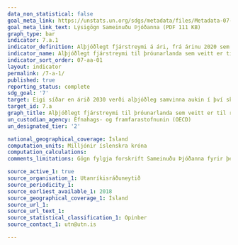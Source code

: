 ```yaml
---
data_non_statistical: false
goal_meta_link: https://unstats.un.org/sdgs/metadata/files/Metadata-07-0a-01.pdf
goal_meta_link_text: Lýsigögn Sameinuðu Þjóðanna (PDF 111 KB)
graph_type: bar
indicator: 7.a.1
indicator_definition: Alþjóðlegt fjárstreymi á ári, frá árinu 2020 sem telst til $100 milljarða skuldbindingarinnar
indicator_name: Alþjóðlegt fjárstreymi til þróunarlanda sem veitt er til rannsókna og þróunar á hreinni orku og framleiðslu á endurnýjanlegri orku, þ.m.t. í blönduðum kerfum.
indicator_sort_order: 07-aa-01
layout: indicator
permalink: /7-a-1/
published: true
reporting_status: complete
sdg_goal: '7'
target: Eigi síðar en árið 2030 verði alþjóðleg samvinna aukin í því skyni að auðvelda aðgengi að rannsóknum og tækni á sviði umhverfisvænnar orku, meðal annars endurnýjanlegrar orku, orkunýtni og háþróaðs og hreins jarðefnaeldsneytis, og ýtt undir fjárfestingu í orkugrunnvirkjum og tækni á sviði umhverfisvænnar orku.
target_id: 7.a
graph_title: Alþjóðlegt fjárstreymi til þróunarlanda sem veitt er til rannsókna og þróunar á hreinni orku og framleiðslu á endurnýjanlegri orku, þ.m.t. í blönduðum kerfum.
un_custodian_agency: Efnahags- og framfarastofnunin (OECD)
un_designated_tier: '2'

national_geographical_coverage: Ísland
computation_units: Milljónir íslenskra króna
computation_calculations: 
comments_limitations: Gögn fylgja forskrift Sameinuðu Þjóðanna fyrir þennan mælikvarða. Þessi mælikvarði var fundinn í samstarfi við sérfræðinga í málefninu.

source_active_1: true
source_organisation_1: Utanríkisráðuneytið
source_periodicity_1: 
source_earliest_available_1: 2018
source_geographical_coverage_1: Ísland
source_url_1: 
source_url_text_1: 
source_statistical_classification_1: Opinber
source_contact_1: utn@utn.is

---
```

